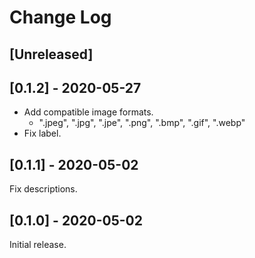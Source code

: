 # Change Log

## [Unreleased]

## [0.1.2] - 2020-05-27

- Add compatible image formats.
  - ".jpeg", ".jpg", ".jpe", ".png", ".bmp", ".gif", ".webp"
- Fix label.

## [0.1.1] - 2020-05-02

Fix descriptions.

## [0.1.0] - 2020-05-02

Initial release.
